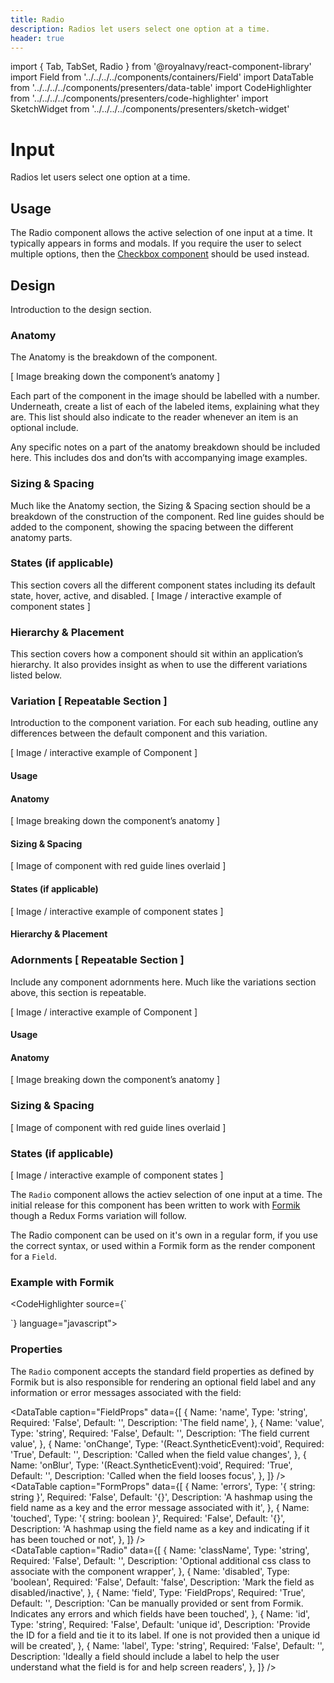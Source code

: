 ```yaml
---
title: Radio
description: Radios let users select one option at a time.
header: true
---
```


import { Tab, TabSet, Radio } from '@royalnavy/react-component-library'
import Field from '../../../../components/containers/Field'
import DataTable from '../../../../components/presenters/data-table'
import CodeHighlighter from '../../../../components/presenters/code-highlighter'
import SketchWidget from '../../../../components/presenters/sketch-widget'

# Input
Radios let users select one option at a time.

## Usage
The Radio component allows the active selection of one input at a time. It typically appears in forms and modals. If you require the user to select multiple options, then the [Checkbox component](/forms/checkbox) should be used instead.

<TabSet>

<Tab title="Design">

<SketchWidget name="Radio" href="/standards-toolkit.sketch" />

## Design
Introduction to the design section.

### Anatomy
The Anatomy is the breakdown of the component.

[ Image breaking down the component’s anatomy ]

Each part of the component in the image should be labelled with a number. Underneath, create a list of each of the labeled items, explaining what they are. This list should also indicate to the reader whenever an item is an optional include.

Any specific notes on a part of the anatomy breakdown should be included here. This includes dos and don’ts with accompanying image examples.

### Sizing & Spacing
Much like the Anatomy section, the Sizing & Spacing section should be a breakdown of the construction of the component. Red line guides should be added to the component, showing the spacing between the different anatomy parts.

### States (if applicable) 
This section covers all the different component states including its default state, hover, active, and disabled.
[ Image / interactive example of component states ]

### Hierarchy & Placement
This section covers how a component should sit within an application’s hierarchy. It also provides insight as when to use the different variations listed below.

### Variation [ Repeatable Section ] 
Introduction to the component variation. For each sub heading, outline any differences between the default component and this variation. 

[ Image / interactive example of Component ]

#### Usage

#### Anatomy
[ Image breaking down the component’s anatomy ]

#### Sizing & Spacing
[ Image of component with red guide lines overlaid ]

#### States (if applicable)
[ Image / interactive example of component states ]

#### Hierarchy & Placement

### Adornments [ Repeatable Section ]
Include any component adornments here. Much like the variations section above, this section is repeatable.

[ Image / interactive example of Component ]

#### Usage

#### Anatomy
[ Image breaking down the component’s anatomy ]

### Sizing & Spacing
[ Image of component with red guide lines overlaid ]

### States (if applicable)
[ Image / interactive example of component states ]

</Tab>

<Tab title="Develop">

The `Radio` component allows the actiev selection of one input at a time. The initial release for this component has been written to work with <a href="https://jaredpalmer.com/formik/">Formik</a> though a Redux Forms variation will follow.

The Radio component can be used on it's own in a regular form, if you use the correct syntax, or used within a Formik form as the render component for a `Field`.

### Example with Formik
<CodeHighlighter source={`<Formik initialValues={initialValues} onSubmit={onSubmit}>

  <Form>
    <Field name="example" id="option1" component={Radio} label="My Label 1" />
    <Field name="example" id="option2" component={Radio} label="My Label 2" />
  </Form>
</Formik>`} language="javascript">
  <div>
      <Field className="rn-radio--is-valid" name="example" id="option1" value="option1" component={Radio} label="My Label 1" />
      <Field className="rn-radio--is-valid" name="example" id="option2" value="option1" component={Radio} label="My Label 2" />
  </div>
</CodeHighlighter>

### Properties
The `Radio` component accepts the standard field properties as defined by Formik but is also
responsible for rendering an optional field label and any information or error messages associated 
with the field:

<DataTable caption="FieldProps" data={[
  {
    Name: 'name',
    Type: 'string',
    Required: 'False',
    Default: '',
    Description: 'The field name',
  },
  {
    Name: 'value',
    Type: 'string',
    Required: 'False',
    Default: '',
    Description: 'The field current value',
  },
   {
    Name: 'onChange',
    Type: '(React.SyntheticEvent):void',
    Required: 'True',
    Default: '',
    Description: 'Called when the field value changes',
  },
  {
    Name: 'onBlur',
    Type: '(React.SyntheticEvent):void',
    Required: 'True',
    Default: '',
    Description: 'Called when the field looses focus',
  },
]} />
<br />
<DataTable caption="FormProps" data={[
  {
    Name: 'errors',
    Type: '{ string: string }',
    Required: 'False',
    Default: '{}',
    Description: 'A hashmap using the field name as a key and the error message associated with it',
  },
  {
    Name: 'touched',
    Type: '{ string: boolean }',
    Required: 'False',
    Default: '{}',
    Description: 'A hashmap using the field name as a key and indicating if it has been touched or not',
  },
]} />
<br />
<DataTable caption="Radio" data={[
  {
    Name: 'className',
    Type: 'string',
    Required: 'False',
    Default: '',
    Description: 'Optional additional css class to associate with the component wrapper',
  },
  {
    Name: 'disabled',
    Type: 'boolean',
    Required: 'False',
    Default: 'false',
    Description: 'Mark the field as disabled/inactive',
  },
  {
    Name: 'field',
    Type: 'FieldProps',
    Required: 'True',
    Default: '',
    Description: 'Can be manually provided or sent from Formik. Indicates any errors and which fields have been touched',
  },
  {
    Name: 'id',
    Type: 'string',
    Required: 'False',
    Default: 'unique id',
    Description: 'Provide the ID for a field and tie it to its label. If one is not provided then a unique id will be created',
  },
  {
    Name: 'label',
    Type: 'string',
    Required: 'False',
    Default: '',
    Description: 'Ideally a field should include a label to help the user understand what the field is for and help screen readers',
  },
]} />

</Tab>
</TabSet>
